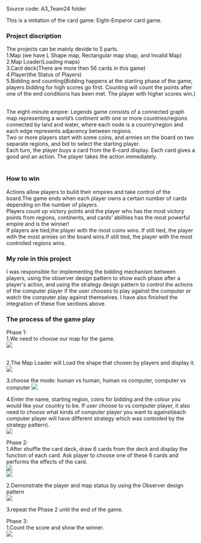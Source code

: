 Source code: A3_Team24 folder

This is a imitation of the card game: Eight-Emperor card game.

<h3> Project discription</h3>
The projects can be mainly devide to 5 parts.<br/>
1.Map (we have L Shape map, Rectangular map shap, and Invalid Map)<br/>
2.Map Loader(Loading maps)<br/>
3.Card deck(There are more then 56 cards in this game)<br/>
4.Player(the Status of Players)<br/>
5.Bidding and counting(Bidding happens at the starting phase of the game, players bidding for high scores go first. Counting will count the points after one of the end conditions has been met. The player with higher scores win.)<br/><br/>

The eight-minute empire: Legends game consists of a connected graph map representing a world’s continent with one or more countries/regions connected by land and water, where each node is a country/region and each edge represents adjacency between regions. <br/>Two or more players start with some coins, and armies on the board on two separate regions, and bid to select the starting player. <br/>Each turn, the player buys a card from the 6-card display. Each card gives a good and an action. The player takes the action immediately. <br/><br/>

<h3>How to win</h3>
Actions allow players to build their empires and take control of the board.The game ends when each player owns a certain number of cards depending on the number of players.<br/>Players count up victory points and the player who has the most victory points from regions, continents, and cards’ abilities has the most powerful empire and is the winner! <br/>If players are tied,the player with the most coins wins. If still tied, the player with the most armies on the board wins.If still tied, the player with the most controlled regions wins.

<h3>My role in this project</h3>
I was responsible for implementing the bidding mechanism between players, using the observer design pattern to show each phase after a player's action, and using the strategy design pattern to control the actions of the computer player if the user chooses to play against the computer or watch the computer play against themselves.
I have also finished the integration of these five sections above.

<h3>The process of the game play</h3>

Phase 1: <br/>
1.We need to choose our map for the game. <br/>
<img src="https://github.com/yifan-He/Projects-Demonstration/blob/main/Project%201/img/part1.png"/><br/><br/>

2.The Map Loader will Load the shape that chosen by players and display it.
<img src="https://github.com/yifan-He/Projects-Demonstration/blob/main/Project%201/img/part2.png"/><br/>

3.choose the mode: human vs human, human vs computer, computer vs computer
<img src="https://github.com/yifan-He/Projects-Demonstration/blob/main/Project%201/img/part3.png"/><br/>

4.Enter the name, starting region, coins for bidding and the colour you would like your country to be. If user choose to vs computer player, it also need to choose what kinds of computer player you want to against(each computer player will have different strategy which was controled by the strategy pattern).<br/>
<img src="https://github.com/yifan-He/Projects-Demonstration/blob/main/Project%201/img/part4.png"/><br/>

Phase 2: <br/>
1.After shuffle the card deck, draw 6 cards from the deck and display the function of each card. Ask player to choose one of these 6 cards and performs the effects of the card.<br/>
<img src="https://github.com/yifan-He/Projects-Demonstration/blob/main/Project%201/img/Phase2_1.png"/><br/>
<img src="https://github.com/yifan-He/Projects-Demonstration/blob/main/Project%201/img/phase2_2.png"/><br/>

2.Demonstrate the player and map status by using the Observer design pattern<br/>
<img src="https://github.com/yifan-He/Projects-Demonstration/blob/main/Project%201/img/phase2_3.png"/><br/>

3.repeat the Phase 2 until the end of the game.<br/>

Phase 3:<br/>
1.Count the score and show the winner.<br/>
<img src="https://github.com/yifan-He/Projects-Demonstration/blob/main/Project%201/img/phase3.png"/><br/>
